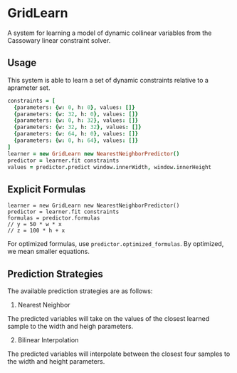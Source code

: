 GridLearn
=========

A system for learning a model of dynamic collinear variables from the Cassowary
linear constraint solver.

Usage
-----

This system is able to learn a set of dynamic constraints relative to a
aprameter set.

```coffeescript
constraints = [
  {parameters: {w: 0, h: 0}, values: []}
  {parameters: {w: 32, h: 0}, values: []}
  {parameters: {w: 0, h: 32}, values: []}
  {parameters: {w: 32, h: 32}, values: []}
  {parameters: {w: 64, h: 0}, values: []}
  {parameters: {w: 0, h: 64}, values: []}
]
learner = new GridLearn new NearestNeighborPredictor()
predictor = learner.fit constraints
values = predictor.predict window.innerWidth, window.innerHeight
```

Explicit Formulas
-----------------

```This may take a negligibl
learner = new GridLearn new NearestNeighborPredictor()
predictor = learner.fit constraints
formulas = predictor.formulas
// y = 50 * w * x
// z = 100 * h + x
```

For optimized formulas, use `predictor.optimized_formulas`. By optimized, we
mean smaller equations.

Prediction Strategies
---------------------

The available prediction strategies are as follows:

1. Nearest Neighbor

The predicted variables will take on the values of the closest learned sample
to the width and heigh parameters.

2. Bilinear Interpolation

The predicted variables will interpolate between the closest four samples to
the width and height parameters.
